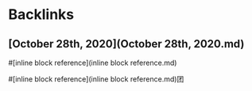 
# Backlinks
## [October 28th, 2020](October 28th, 2020.md)

#[inline block reference](inline block reference.md)


#[inline block reference](inline block reference.md)团

